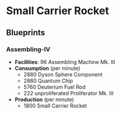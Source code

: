 # Small Carrier Rocket

## Blueprints

### Assembling-IV

- **Facilities**: 96 Assembling Machine Mk. III
- **Consumption** (per minute)
	- 2880 Dyson Sphere Component
	- 2880 Quantum Chip
	- 5760 Deuterium Fuel Rod
	- 222 unproliferated Proliferator Mk. III
- **Production** (per minute)
	- 1800 Small Carrier Rocket
